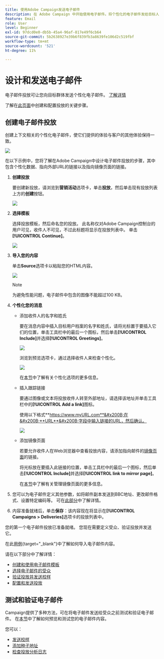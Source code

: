 ```yaml
---
title: 使用Adobe Campaign发送电子邮件
description: 在 Adobe Campaign 中开始使用电子邮件。将个性化的电子邮件发给目标人群。
feature: Email
role: User
level: Beginner
exl-id: 97dcd0e0-db5b-45a4-96af-817e49f6cb64
source-git-commit: 5b2638927e39b6f839fb3a8639fe106d2c519fbf
workflow-type: tm+mt
source-wordcount: '521'
ht-degree: 11%

---
```


# 设计和发送电子邮件

电子邮件投放可让您向目标群体发送个性化电子邮件。 [了解详情](../send/send.md)

了解在[此页面](../start/create-message.md)中创建和配置投放的关键步骤。

## 创建电子邮件投放

创建上下文相关的个性化电子邮件，使它们提供的体验与客户的其他体验保持一致。

![](assets/new-email-content.png)


在以下示例中，您将了解在Adobe Campaign中设计电子邮件投放的步骤，其中包含个性化数据、指向外部URL的链接以及指向镜像页面的链接。

1. **创建投放**

   要创建新投放，请浏览到&#x200B;**营销活动**&#x200B;选项卡，单击&#x200B;**投放**，然后单击现有投放列表上方的&#x200B;**创建**&#x200B;按钮。

   ![](assets/delivery_step_1.png)

1. **选择模板**

   选择投放模板，然后命名您的投放。 此名称仅对Adobe Campaign控制台的用户可见，收件人不可见，不过此标题将显示在投放列表中。 单击 **[!UICONTROL Continue]**。

   ![](assets/dce_delivery_model.png)

1. **导入您的内容**

   单击&#x200B;**Source**&#x200B;选项卡以粘贴您的HTML内容。

   ![](assets/paste-content.png)

   >[!NOTE]
   >
   >为避免性能问题，电子邮件中包含的图像不能超过100 KB。

1. **个性化您的消息**

   * 添加收件人的名字和姓氏

     要在消息内容中插入目标用户档案的名字和姓氏，请将光标置于要插入它们的位置，单击工具栏中的最后一个图标，然后单击&#x200B;**[!UICONTROL Include]**&#x200B;并选择&#x200B;**[!UICONTROL Greetings]**。

     ![](assets/include-greetings.png)

     浏览到预览选项卡，通过选择收件人来检查个性化。

     ![](assets/perso-check.png)

     在[本节](personalize.md)中了解有关个性化选项的更多信息。

   * 插入跟踪链接

     要通过图像或文本将投放收件人转至外部地址，请选择该地址并单击工具栏中的&#x200B;**[!UICONTROL Add a link]**&#x200B;图标。

     使用以下格式&#x200B;**https://www.myURL.com**&#x200B;在&#x200B;**URL**&#x200B;字段中输入链接的URL，然后确认。

     ![](assets/add-a-link.png)

   * 添加镜像页面

     若要允许收件人在Web浏览器中查看投放内容，请添加指向邮件的[镜像页面](mirror-page.md)的链接。

     将光标放在要插入此链接的位置，单击工具栏中的最后一个图标，然后单击&#x200B;**[!UICONTROL Include]**&#x200B;并选择&#x200B;**[!UICONTROL link to mirror page]**。

     在[本节](mirror-page.md#link-to-mirror-page)中了解有关管理镜像页面的更多信息。

1. 您可以为电子邮件定义其他参数，如将邮件副本发送到BBC地址、更改邮件格式、设置特定编码等。 可在[此部分](email-parameters.md)中了解详情。

1. 内容准备就绪后，单击&#x200B;**保存**：该内容现在将显示在&#x200B;**[!UICONTROL Campaigns > Deliveries]**&#x200B;选项卡的投放列表中。

您的第一个电子邮件投放已准备就绪。 您现在需要定义受众、验证投放并发送它。

在此[用例](https://experienceleague.adobe.com/docs/campaign/automation/workflows/use-cases/deliveries/load-delivery-content.html){target="_blank"}中了解如何导入电子邮件内容。

请在以下部分中了解详情：

<!--[Design an email in Campaign]-->
* [创建和使用电子邮件模板](../send/create-templates.md)
* [选择电子邮件的受众](../audiences/gs-audiences.md)
* [验证投放并发送校样](preview-and-proof.md)
* [配置和发送投放](configure-and-send.md)

## 测试和验证电子邮件

Campaign提供了多种方法，可在将电子邮件发送给受众之前测试和验证电子邮件。 在[本节](../send/preview-and-proof.md)中了解如何预览和测试您的电子邮件内容。

您可以：

* [发送校样](preview-and-proof.md)
* [添加种子地址](../audiences/test-profiles.md)
* [检查投放分析日志](delivery-analysis.md)

